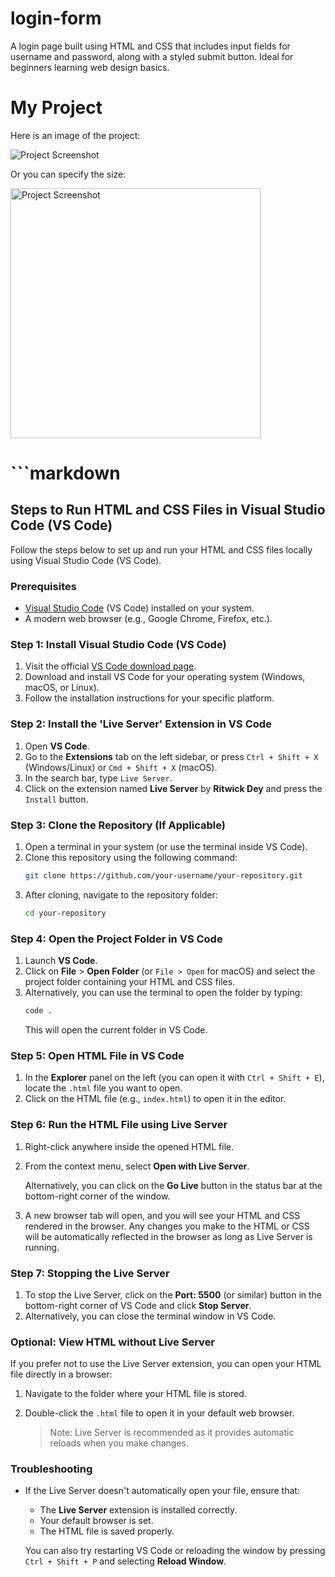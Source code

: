 # login-form
A login page built using HTML and CSS that includes input fields for username and password, along with a styled submit button. Ideal for beginners learning web design basics.

# My Project

Here is an image of the project:

![Project Screenshot](images/project-screenshot.png)

Or you can specify the size:

<img src="images/project-screenshot.png" alt="Project Screenshot" width="400"/>


# ```markdown
## Steps to Run HTML and CSS Files in Visual Studio Code (VS Code)

Follow the steps below to set up and run your HTML and CSS files locally using Visual Studio Code (VS Code).

### Prerequisites

- [Visual Studio Code](https://code.visualstudio.com/download) (VS Code) installed on your system.
- A modern web browser (e.g., Google Chrome, Firefox, etc.).

### Step 1: Install Visual Studio Code (VS Code)

1. Visit the official [VS Code download page](https://code.visualstudio.com/download).
2. Download and install VS Code for your operating system (Windows, macOS, or Linux).
3. Follow the installation instructions for your specific platform.

### Step 2: Install the 'Live Server' Extension in VS Code

1. Open **VS Code**.
2. Go to the **Extensions** tab on the left sidebar, or press `Ctrl + Shift + X` (Windows/Linux) or `Cmd + Shift + X` (macOS).
3. In the search bar, type `Live Server`.
4. Click on the extension named **Live Server** by **Ritwick Dey** and press the `Install` button.

### Step 3: Clone the Repository (If Applicable)

1. Open a terminal in your system (or use the terminal inside VS Code).
2. Clone this repository using the following command:
   ```bash
   git clone https://github.com/your-username/your-repository.git
   ```
3. After cloning, navigate to the repository folder:
   ```bash
   cd your-repository
   ```

### Step 4: Open the Project Folder in VS Code

1. Launch **VS Code**.
2. Click on **File** > **Open Folder** (or `File > Open` for macOS) and select the project folder containing your HTML and CSS files.
3. Alternatively, you can use the terminal to open the folder by typing:
   ```bash
   code .
   ```
   This will open the current folder in VS Code.

### Step 5: Open HTML File in VS Code

1. In the **Explorer** panel on the left (you can open it with `Ctrl + Shift + E`), locate the `.html` file you want to open.
2. Click on the HTML file (e.g., `index.html`) to open it in the editor.

### Step 6: Run the HTML File using Live Server

1. Right-click anywhere inside the opened HTML file.
2. From the context menu, select **Open with Live Server**.
   
   Alternatively, you can click on the **Go Live** button in the status bar at the bottom-right corner of the window.
   
3. A new browser tab will open, and you will see your HTML and CSS rendered in the browser. Any changes you make to the HTML or CSS will be automatically reflected in the browser as long as Live Server is running.

### Step 7: Stopping the Live Server

1. To stop the Live Server, click on the **Port: 5500** (or similar) button in the bottom-right corner of VS Code and click **Stop Server**.
2. Alternatively, you can close the terminal window in VS Code.

### Optional: View HTML without Live Server

If you prefer not to use the Live Server extension, you can open your HTML file directly in a browser:

1. Navigate to the folder where your HTML file is stored.
2. Double-click the `.html` file to open it in your default web browser.
   
   > Note: Live Server is recommended as it provides automatic reloads when you make changes.

### Troubleshooting

- If the Live Server doesn't automatically open your file, ensure that:
  - The **Live Server** extension is installed correctly.
  - Your default browser is set.
  - The HTML file is saved properly.
  
  You can also try restarting VS Code or reloading the window by pressing `Ctrl + Shift + P` and selecting **Reload Window**.
```
